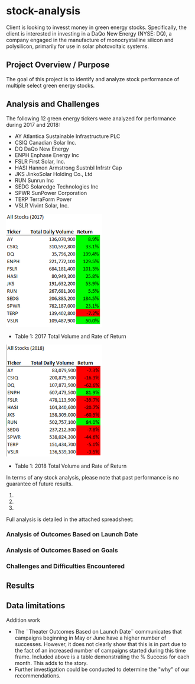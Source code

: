 # stock-analysis
Client is looking to invesst money in green energy stocks.  Specifically, the client is interested in investing in a DaQo New Energy (NYSE: DQ), a company engaged in the manufacture of monocrystalline silicon and polysilicon, primarily for use in solar photovoltaic systems.  

## Project Overview / Purpose
The goal of this project is to identify and analyze stock performance of multiple select green energy stocks.    

## Analysis and Challenges
The following 12 green energy tickers were analyzed for performance during 2017 and 2018:  

- AY      Atlantica Sustainable Infrastructure PLC
- CSIQ    Canadian Solar Inc.
- DQ      DaQo New Energy
- ENPH    Enphase Energy Inc
- FSLR    First Solar, Inc. 
- HASI    Hannon Armstrong Sustnbl Infrstr Cap 
- JKS     JinkoSolar Holding Co., Ltd
- RUN     Sunrun Inc
- SEDG    Solaredge Technologies Inc 
- SPWR    SunPower Corporation
- TERP    TerraForm Power
- VSLR    Vivint Solar, Inc. 

![2017_Results_Table.PNG](https://github.com/MikeHankinson/stock-analysis/blob/main/Resources/2017_Results_Table.PNG)
- Table 1: 2017 Total Volume and Rate of Return



![2018_Results_Table.PNG](https://github.com/MikeHankinson/stock-analysis/blob/main/Resources/2018_Results_Table.PNG)
- Table 1: 2018 Total Volume and Rate of Return



In terms of any stock analysis, please note that past performance is no guarantee of future results. 

1.
2.
3.


Full analysis is detailed in the attached spreadsheet:






### Analysis of Outcomes Based on Launch Date





  

### Analysis of Outcomes Based on Goals




### Challenges and Difficulties Encountered



## Results



Data limitations
-    

Addition work 
- The ¨Theater Outcomes Based on Launch Date¨ communicates that campaigns beginning in May or June have a higher number of successes.  However, it does not clearly show that this is in part due to the fact of an increased number of campaigns started during this time frame.  Included above is a table demonstrating the % Success for each month.  This adds to the story.  
- Further investigation could be conducted to determine the "why" of our recommendations. 


